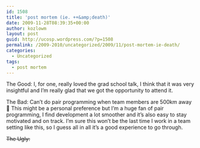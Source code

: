 ```yaml
---
id: 1508
title: 'post mortem (ie. ++&amp;death)'
date: 2009-11-28T08:39:35+00:00
author: kozlowm
layout: post
guid: http://ucosp.wordpress.com/?p=1508
permalink: /2009-2010/uncategorized/2009/11/post-mortem-ie-death/
categories:
  - Uncategorized
tags:
  - post mortem
---
```

The Good: I, for one, really loved the grad school talk, I think that it was very insightful and I&#8217;m really glad that we got the opportunity to attend it.

The Bad: Can&#8217;t do pair programming when team members are 500km away 🙁 This might be a personal preference but I&#8217;m a huge fan of pair programming, I find development a lot smoother and it&#8217;s also easy to stay motivated and on track. I&#8217;m sure this won&#8217;t be the last time I work in a team setting like this, so I guess all in all it&#8217;s a good experience to go through.

<span style="text-decoration:line-through;">The </span><span style="text-decoration:line-through;">Ugly:</span>